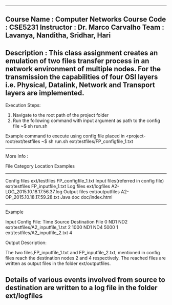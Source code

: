 ------------------------------------------------------------------------------------------------------------
Course Name : Computer Networks
Course Code : CSE5231
Instructor  : Dr. Marco Carvalho
Team 		: Lavanya, Nanditha, Sridhar, Hari
------------------------------------------------------------------------------------------------------------	   
Description : 
This class assignment creates an emulation of two files transfer process in an network environment
of multiple nodes. For the transmission the capabilities of four OSI layers 
i.e. Physical, Datalink, Network and Transport layers are implemented.
------------------------------------------------------------------------------------------------------------
Execution Steps:

1. Navigate to the root path of the project folder
2. Run the following command with input argument as path to the config file
	~<project-root>$ sh run.sh <config-file-path>

Example command to execute using config file placed in <project-root/ext/testfiles
	~<project-root>$ sh run.sh ext/testfiles/FP_configfile_1.txt
	
------------------------------------------------------------------------------------------------------------
More Info :

File Category								Location			Examples
-------------								--------			--------
Config files								ext/testfiles		FP_configfile_1.txt
Input files(referred in config file)		ext/testfiles		FP_inputfile_1.txt
Log files 									ext/logfiles		A2-LOG_2015.10.18.17.56.37.log
Output files								ext/outputfiles		A2-OP_2015.10.18.17.59.28.txt
Java doc 									doc/index.html

------------------------------------------------------------------------------------------------------------ 
Example

Input Config File:
Time	Source	Destination	File
0	ND1	ND2	ext/testfiles/A2_inputfile_1.txt 2
1000	ND1	ND4	5000 1 ext/testfiles/A2_inputfile_2.txt 4


Output Description:	

The two files,FP_inputfile_1.txt and FP_inputfile_2.txt, mentioned in config files reach the destination
nodes 2 and 4 respectively. The reached files are written as output files in the folder ext/outputfiles.

Details of various events involved from source to destination are written to a log file in the folder ext/logfiles
------------------------------------------------------------------------------------------------------------ 
    	
    	
